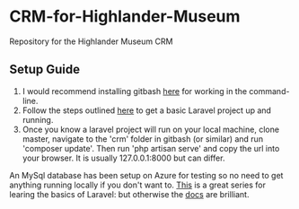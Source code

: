 # CRM-for-Highlander-Museum
Repository for the Highlander Museum CRM

## Setup Guide

1. I would recommend installing gitbash [here](https://gitforwindows.org/) for working in the command-line.
2. Follow the steps outlined [here](https://laravel.com/docs/6.x#installation) to get a basic Laravel project up and running.
3. Once you know a laravel project will run on your local machine, clone master, navigate to the 'crm' folder
   in gitbash (or similar) and run 'composer update'. Then run 'php artisan serve' and copy the url into your browser. It is usually
   127.0.0.1:8000 but can differ.
   
An MySql database has been setup on Azure for testing so no need to get anything running locally if you don't want to. [This](https://laracasts.com/series/laravel-from-scratch-2018 ) is a
great series for learing the basics of Laravel: but otherwise the [docs](https://laravel.com/docs/6.x) are brilliant.

